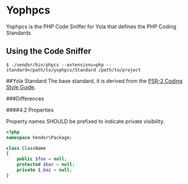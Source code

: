 Yophpcs
=======
Yophpcs is the PHP Code Sniffer for Yola that defines the PHP Coding Standards

Using the Code Sniffer
----------------------
```
$ ./vendor/bin/phpcs --extensions=php --standard=/path/to/yophpcs/Standard /path/to/project
```

##Yola Standard
The base standard, it is derived from the [PSR-2 Coding Style Guide](https://github.com/php-fig/fig-standards/blob/master/accepted/PSR-2-coding-style-guide.md).

###Differences

####4.2 Properties

Property names SHOULD be prefixed to indicate private visibility.

```php
<?php
namespace Vendor\Package;

class ClassName
{
    public $foo = null;
    protected $bar = null;
    private $_baz = null;
}
```
